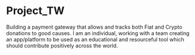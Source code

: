 # Project_TW
Building a payment gateway that allows and tracks both Fiat and Crypto donations to good causes.
I am an individual, working with a team creating an app/platform to be used as an educational and resourceful tool which should contribute positively across the world. 
